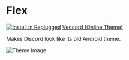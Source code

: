 # Flex
[![Install in Replugged](https://img.shields.io/badge/-Install%20in%20Replugged-blue?style=for-the-badge&logo=none)](https://replugged.dev/install?identifier=btw.bitslayn.flex)
[Vencord (Online Theme)](https://raw.githubusercontent.com/Bitslayn/RepluggedAddons/main/themes/btw.bitslayn.flex/raw/main.css)

Makes Discord look like its old Android theme.

![Theme Image](https://raw.githubusercontent.com/Bitslayn/RepluggedAddons/main/themes/btw.bitslayn.flex/images/thumb.png)

